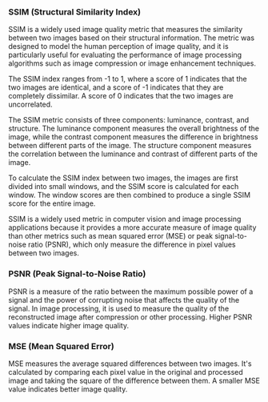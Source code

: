 ### SSIM (Structural Similarity Index) 
SSIM is a widely used image quality metric that measures the similarity between two images based on their structural information. The metric was designed to model the human perception of image quality, and it is particularly useful for evaluating the performance of image processing algorithms such as image compression or image enhancement techniques.

The SSIM index ranges from -1 to 1, where a score of 1 indicates that the two images are identical, and a score of -1 indicates that they are completely dissimilar. A score of 0 indicates that the two images are uncorrelated.

The SSIM metric consists of three components: luminance, contrast, and structure. The luminance component measures the overall brightness of the image, while the contrast component measures the difference in brightness between different parts of the image. The structure component measures the correlation between the luminance and contrast of different parts of the image.

To calculate the SSIM index between two images, the images are first divided into small windows, and the SSIM score is calculated for each window. The window scores are then combined to produce a single SSIM score for the entire image.

SSIM is a widely used metric in computer vision and image processing applications because it provides a more accurate measure of image quality than other metrics such as mean squared error (MSE) or peak signal-to-noise ratio (PSNR), which only measure the difference in pixel values between two images.

### PSNR (Peak Signal-to-Noise Ratio)
PSNR is a measure of the ratio between the maximum possible power of a signal and the power of corrupting noise that affects the quality of the signal. In image processing, it is used to measure the quality of the reconstructed image after compression or other processing. Higher PSNR values indicate higher image quality.

### MSE (Mean Squared Error)
MSE measures the average squared differences between two images. It's calculated by comparing each pixel value in the original and processed image and taking the square of the difference between them. A smaller MSE value indicates better image quality.